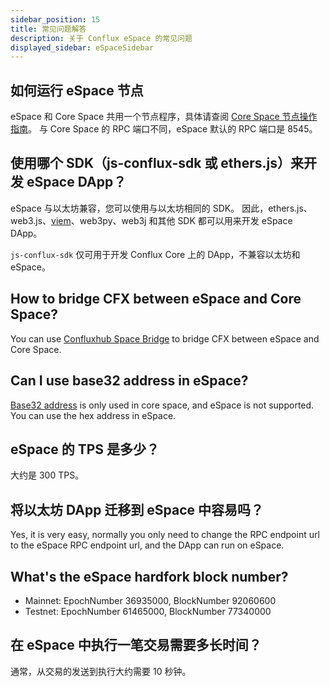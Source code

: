 ```yaml
---
sidebar_position: 15
title: 常见问题解答
description: 关于 Conflux eSpace 的常见问题
displayed_sidebar: eSpaceSidebar
---
```


## 如何运行 eSpace 节点

eSpace 和 Core Space 共用一个节点程序，具体请查阅 [Core Space 节点操作指南](/docs/category/run-a-node)。 与 Core Space 的 RPC 端口不同，eSpace 默认的 RPC 端口是 8545。

## 使用哪个 SDK（js-conflux-sdk 或 ethers.js）来开发 eSpace DApp？

eSpace 与以太坊兼容，您可以使用与以太坊相同的 SDK。 因此，ethers.js、web3.js、[viem](https://viem.sh/)、web3py、web3j 和其他 SDK 都可以用来开发 eSpace DApp。

`js-conflux-sdk` 仅可用于开发 Conflux Core 上的 DApp，不兼容以太坊和 eSpace。

## How to bridge CFX between eSpace and Core Space?

You can use [Confluxhub Space Bridge](https://confluxhub.io/espace-bridge/cross-space) to bridge CFX between eSpace and Core Space.

## Can I use base32 address in eSpace?

[Base32 address](../core/core-space-basics/addresses.md) is only used in core space, and eSpace is not supported. You can use the hex address in eSpace.

## eSpace 的 TPS 是多少？

大约是 300 TPS。

## 将以太坊 DApp 迁移到 eSpace 中容易吗？

Yes, it is very easy, normally you only need to change the RPC endpoint url to the eSpace RPC endpoint url, and the DApp can run on eSpace.

## What's the eSpace hardfork block number?

- Mainnet: EpochNumber 36935000, BlockNumber 92060600
- Testnet: EpochNumber 61465000, BlockNumber 77340000

## 在 eSpace 中执行一笔交易需要多长时间？

通常，从交易的发送到执行大约需要 10 秒钟。
